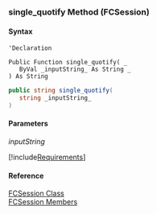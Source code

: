 ﻿### single_quotify Method (FCSession)

#### Syntax

```vbnet
'Declaration

Public Function single_quotify( _
   ByVal _inputString_ As String _
) As String
```

```csharp
public string single_quotify( 
   string _inputString_
)
```

#### Parameters

_inputString_

[!include[Requirements](../partials/requirements.md)]

#### Reference

[FCSession Class](FChoice.Foundation.Clarify.Compatibility~FChoice.Foundation.Clarify.Compatibility.FCSession.md)  
[FCSession Members](FChoice.Foundation.Clarify.Compatibility~FChoice.Foundation.Clarify.Compatibility.FCSession_members.md)